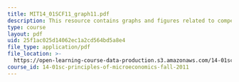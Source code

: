 ```yaml
---
title: MIT14_01SCF11_graph11.pdf
description: This resource contains graphs and figures related to competition II.
type: course
layout: pdf
uid: 25f1ac025d14062ec1a2cd564bd5a8e4
file_type: application/pdf
file_location: >-
  https://open-learning-course-data-production.s3.amazonaws.com/14-01sc-principles-of-microeconomics-fall-2011/25f1ac025d14062ec1a2cd564bd5a8e4_MIT14_01SCF11_graph11.pdf
course_id: 14-01sc-principles-of-microeconomics-fall-2011
---
```

